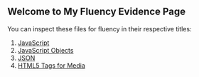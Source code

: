 ## Welcome to My Fluency Evidence Page

You can inspect these files for fluency in their respective titles:

1. [JavaScript](https://github.com/Lytle-Phil/CIT261-GEDEBORG/blob/master/JavaScript.html)
2. [JavaScript Objects](https://github.com/Lytle-Phil/CIT261-GEDEBORG/blob/master/js_objects.html)
3. [JSON](https://github.com/Lytle-Phil/CIT261-GEDEBORG/blob/master/JSON.html)
4. [HTML5 Tags for Media](https://github.com/Lytle-Phil/CIT261-GEDEBORG/blob/master/media.html)

<!--Whenever you commit to this repository, GitHub Pages will run [Jekyll](https://jekyllrb.com/) to rebuild the pages in your site, from the content in your Markdown files.-->

<!--### Markdown-->

<!--Markdown is a lightweight and easy-to-use syntax for styling your writing. It includes conventions for

<!--```markdown
Syntax highlighted code block-->

<!--# Header 1
## Header 2
### Header 3-->

<!--- Bulleted
- List
-->
<!--1. Numbered
2. List
-->
<!--**Bold** and _Italic_ and `Code` text
-->
<!--[Link](url) and ![Image](src)
```
-->
<!--For more details see [GitHub Flavored Markdown](https://guides.github.com/features/mastering-markdown/).
-->
<!--### Jekyll Themes
-->
<!--Your Pages site will use the layout and styles from the Jekyll theme you have selected in your [repository settings](https://github.com/Lytle-Phil/CIT261-GEDEBORG/settings). The name of this theme is saved in the Jekyll `_config.yml` configuration file.-->

<!--### Support or Contact
-->
<!--Having trouble with Pages? Check out our [documentation](https://help.github.com/categories/github-pages-basics/) or [contact support](https://github.com/contact) and we’ll help you sort it out.-->

